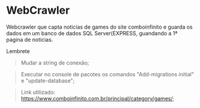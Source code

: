 # WebCrawler
 Webcrawler que capta noticias de games do site comboinfinito e guarda os dados em um banco de dados SQL Server(EXPRESS, guandando a 1ª pagina de noticias.
 
 Lembrete
 > Mudar a string de conexão;
 
 > Executar no console de pacotes os comandos "Add-migrations initial" e "update-database";
 
 > Link utilizado: https://www.comboinfinito.com.br/principal/category/games/;
